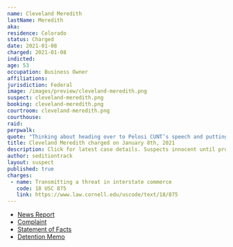 ```yaml
---
name: Cleveland Meredith
lastName: Meredith
aka:
residence: Colorado
status: Charged
date: 2021-01-08
charged: 2021-01-08
indicted:
age: 53
occupation: Business Owner
affiliations:
jurisdiction: Federal
image: /images/preview/cleveland-meredith.png
suspect: cleveland-meredith.png
booking: cleveland-meredith.png
courtroom: cleveland-meredith.png
courthouse:
raid:
perpwalk:
quote: "Thinking about heading over to Pelosi CUNT’s speech and putting a bullet in her noggin on Live TV [purple devil emoji]."
title: Cleveland Meredith charged on January 8th, 2021
description: Click for latest case details. Suspects innocent until proven guilty.
author: seditiontrack
layout: suspect
published: true
charges:
 - name: Transmitting a threat in interstate commerce
   code: 18 USC 875
   link: https://www.law.cornell.edu/uscode/text/18/875
---
```

- [News Report](https://www.11alive.com/article/news/nation-world/atlanta-area-man-arrested-capitol-riots/85-5a25b7ac-2f66-4580-8a46-d11a15a0e5e0)
- [Complaint](https://www.justice.gov/opa/page/file/1353306/download)
- [Statement of Facts](https://www.justice.gov/opa/page/file/1353311/download)
- [Detention Memo](https://extremism.gwu.edu/sites/g/files/zaxdzs2191/f/Cleveland%20Meredith%20Detention%20Memorandum.pdf)
